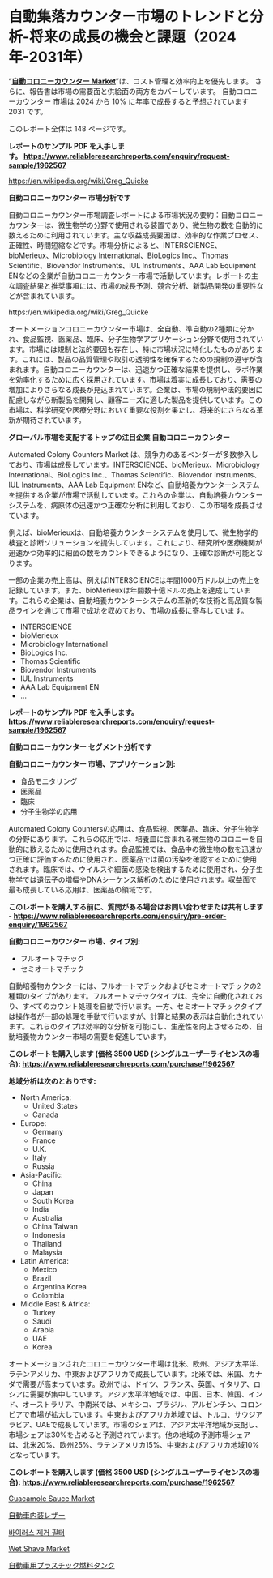 <p><h1>自動集落カウンター市場のトレンドと分析-将来の成長の機会と課題（2024年-2031年）</h1></p><p>&ldquo;<strong><a href="https://www.reliableresearchreports.com/automated-colony-counters-r1962567">自動コロニーカウンター Market</a></strong>&rdquo;は、コスト管理と効率向上を優先します。 さらに、報告書は市場の需要面と供給面の両方をカバーしています。 自動コロニーカウンター 市場は 2024 から 10% に年率で成長すると予想されています2031 です。</p>
<p>このレポート全体は 148 ページです。</p>
<p><strong>レポートのサンプル PDF を入手します。&nbsp;<a href="https://www.reliableresearchreports.com/enquiry/request-sample/1962567">https://www.reliableresearchreports.com/enquiry/request-sample/1962567</a></strong></p>
<p><a href="https://en.wikipedia.org/wiki/Greg_Quicke">https://en.wikipedia.org/wiki/Greg_Quicke</a></p>
<p><strong>自動コロニーカウンター 市場分析です</strong></p>
<p><p>自動コロニーカウンター市場調査レポートによる市場状況の要約：自動コロニーカウンターは、微生物学の分野で使用される装置であり、微生物の数を自動的に数えるために利用されています。主な収益成長要因は、効率的な作業プロセス、正確性、時間短縮などです。市場分析によると、INTERSCIENCE、bioMerieux、Microbiology International、BioLogics Inc.、Thomas Scientific、Biovendor Instruments、IUL Instruments、AAA Lab Equipment ENなどの企業が自動コロニーカウンター市場で活動しています。レポートの主な調査結果と推奨事項には、市場の成長予測、競合分析、新製品開発の重要性などが含まれています。</p></p>
<p>https://en.wikipedia.org/wiki/Greg_Quicke</p>
<p><p>オートメーションコロニーカウンター市場は、全自動、準自動の2種類に分かれ、食品監視、医薬品、臨床、分子生物学アプリケーション分野で使用されています。市場には規制と法的要因も存在し、特に市場状況に特化したものがあります。これには、製品の品質管理や取引の透明性を確保するための規制の遵守が含まれます。自動コロニーカウンターは、迅速かつ正確な結果を提供し、ラボ作業を効率化するために広く採用されています。市場は着実に成長しており、需要の増加によりさらなる成長が見込まれています。企業は、市場の規制や法的要因に配慮しながら新製品を開発し、顧客ニーズに適した製品を提供しています。この市場は、科学研究や医療分野において重要な役割を果たし、将来的にさらなる革新が期待されています。</p></p>
<p><strong>グローバル市場を支配するトップの注目企業 自動コロニーカウンター</strong></p>
<p><p>Automated Colony Counters Market は、競争力のあるベンダーが多数参入しており、市場は成長しています。INTERSCIENCE、bioMerieux、Microbiology International、BioLogics Inc.、Thomas Scientific、Biovendor Instruments、IUL Instruments、AAA Lab Equipment ENなど、自動培養カウンターシステムを提供する企業が市場で活動しています。これらの企業は、自動培養カウンターシステムを、病原体の迅速かつ正確な分析に利用しており、この市場を成長させています。</p><p>例えば、bioMerieuxは、自動培養カウンターシステムを使用して、微生物学的検査と診断ソリューションを提供しています。これにより、研究所や医療機関が迅速かつ効率的に細菌の数をカウントできるようになり、正確な診断が可能となります。</p><p>一部の企業の売上高は、例えばINTERSCIENCEは年間1000万ドル以上の売上を記録しています。また、bioMerieuxは年間数十億ドルの売上を達成しています。これらの企業は、自動培養カウンターシステムの革新的な技術と高品質な製品ラインを通じて市場で成功を収めており、市場の成長に寄与しています。</p></p>
<p><ul><li>INTERSCIENCE</li><li>bioMerieux</li><li>Microbiology International</li><li>BioLogics Inc.</li><li>Thomas Scientific</li><li>Biovendor Instruments</li><li>IUL Instruments</li><li>AAA Lab Equipment EN</li><li>...</li></ul></p>
<p><strong>レポートのサンプル PDF を入手します。 <a href="https://www.reliableresearchreports.com/enquiry/request-sample/1962567">https://www.reliableresearchreports.com/enquiry/request-sample/1962567</a></strong></p>
<p><strong>自動コロニーカウンター セグメント分析です</strong></p>
<p><strong>自動コロニーカウンター 市場、アプリケーション別:</strong></p>
<p><ul><li>食品モニタリング</li><li>医薬品</li><li>臨床</li><li>分子生物学の応用</li></ul></p>
<p><p>Automated Colony Countersの応用は、食品監視、医薬品、臨床、分子生物学の分野にあります。これらの応用では、培養皿に含まれる微生物のコロニーを自動的に数えるために使用されます。食品監視では、食品中の微生物の数を迅速かつ正確に評価するために使用され、医薬品では菌の汚染を確認するために使用されます。臨床では、ウイルスや細菌の感染を検出するために使用され、分子生物学では遺伝子の増幅やDNAシーケンス解析のために使用されます。収益面で最も成長している応用は、医薬品の領域です。</p></p>
<p><strong>このレポートを購入する前に、質問がある場合はお問い合わせまたは共有します - <a href="https://www.reliableresearchreports.com/enquiry/pre-order-enquiry/1962567">https://www.reliableresearchreports.com/enquiry/pre-order-enquiry/1962567</a></strong></p>
<p><strong>自動コロニーカウンター 市場、タイプ別:</strong></p>
<p><ul><li>フルオートマチック</li><li>セミオートマチック</li></ul></p>
<p><p>自動培養物カウンターには、フルオートマチックおよびセミオートマチックの2種類のタイプがあります。フルオートマチックタイプは、完全に自動化されており、すべてのカウント処理を自動で行います。一方、セミオートマチックタイプは操作者が一部の処理を手動で行いますが、計算と結果の表示は自動化されています。これらのタイプは効率的な分析を可能にし、生産性を向上させるため、自動培養物カウンター市場の需要を促進しています。</p></p>
<p><strong>このレポートを購入します (価格 3500 USD (シングルユーザーライセンスの場合): <a href="https://www.reliableresearchreports.com/purchase/1962567">https://www.reliableresearchreports.com/purchase/1962567</a></strong></p>
<p><strong>地域分析は次のとおりです:</strong></p>
<p><ul>
    <li>
        North America:
        <ul>
            <li>United States</li>
            <li>Canada</li>
        </ul>
    </li>
    <li>
        Europe:
        <ul>
            <li>Germany</li>
            <li>France</li>
            <li>U.K.</li>
            <li>Italy</li>
            <li>Russia</li>
        </ul>
    </li>
    <li>
        Asia-Pacific:
        <ul>
            <li>China</li>
            <li>Japan</li>
            <li>South Korea</li>
            <li>India</li>
            <li>Australia</li>
            <li>China Taiwan</li>
            <li>Indonesia</li>
            <li>Thailand</li>
            <li>Malaysia</li>
        </ul>
    </li>
    <li>
        Latin America:
        <ul>
            <li>Mexico</li>
            <li>Brazil</li>
            <li>Argentina Korea</li>
            <li>Colombia</li>
        </ul>
    </li>
    <li>
        Middle East & Africa:
        <ul>
            <li>Turkey</li>
            <li>Saudi</li>
            <li>Arabia</li>
            <li>UAE</li>
            <li>Korea</li>
        </ul>
    </li>
    </ul></p>
<p><p>オートメーションされたコロニーカウンター市場は北米、欧州、アジア太平洋、ラテンアメリカ、中東およびアフリカで成長しています。北米では、米国、カナダで需要が高まっています。欧州では、ドイツ、フランス、英国、イタリア、ロシアに需要が集中しています。アジア太平洋地域では、中国、日本、韓国、インド、オーストラリア、中南米では、メキシコ、ブラジル、アルゼンチン、コロンビアで市場が拡大しています。中東およびアフリカ地域では、トルコ、サウジアラビア、UAEで成長しています。市場のシェアは、アジア太平洋地域が支配し、市場シェアは30%を占めると予測されています。他の地域の予測市場シェアは、北米20%、欧州25%、ラテンアメリカ15%、中東およびアフリカ地域10%となっています。</p></p>
<p><strong>このレポートを購入します (価格 3500 USD (シングルユーザーライセンスの場合): <a href="https://www.reliableresearchreports.com/purchase/1962567">https://www.reliableresearchreports.com/purchase/1962567</a></strong></p>
<p><p><a href="https://www.linkedin.com/pulse/global-guacamole-sauce-market-focus-product-type-mild-saucespicy-mn42c?trackingId=hVP0rnKaRTqNHaolJltsyg%3D%3D">Guacamole Sauce Market</a></p><p><a href="https://github.com/roulaayoub-saad/Market-Research-Report-List-3/blob/main/818212379200.md">自動車内装レザー</a></p><p><a href="https://github.com/Nicolasrown5/Market-Research-Report-List-2/blob/main/789969098171.md">바이러스 제거 필터</a></p><p><a href="https://www.linkedin.com/pulse/wet-shave-market-size-growth-industry-analysis-segmentation-gahwc?trackingId=dTx9FxLoTrGDKJdMn9Co9Q%3D%3D">Wet Shave Market</a></p><p><a href="https://github.com/zjkmgcs938405/Market-Research-Report-List-4/blob/main/894374079199.md">自動車用プラスチック燃料タンク</a></p></p>